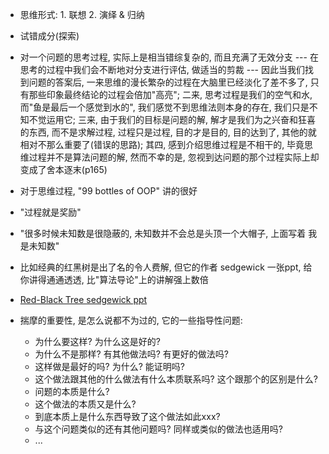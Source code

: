 + 思维形式: 1. 联想 2. 演绎 & 归纳
+ 试错成分(探索)

+ 对一个问题的思考过程, 实际上是相当错综复杂的, 而且充满了无效分支 --- 在思考的过程中我们会不断地对分支进行评估, 做适当的剪裁 --- 因此当我们找到问题的答案后, 一来思维的漫长繁杂的过程在大脑里已经淡化了差不多了, 只有那些印象最终结论的过程会倍加"高亮"; 二来, 思考过程是我们的空气和水, 而"鱼是最后一个感觉到水的", 我们感觉不到思维法则本身的存在, 我们只是不知不觉运用它; 三来, 由于我们的目标是问题的解, 解才是我们为之兴奋和狂喜的东西, 而不是求解过程, 过程只是过程, 目的才是目的, 目的达到了, 其他的就相对不那么重要了(错误的思路); 其四, 感到介绍思维过程是不相干的, 毕竟思维过程并不是算法问题的解, 然而不幸的是, 忽视到达问题的那个过程实际上却变成了舍本逐末(p165)

+ 对于思维过程, "99 bottles of OOP" 讲的很好

+ "过程就是奖励"

+ "很多时候未知数是很隐蔽的, 未知数并不会总是头顶一个大帽子, 上面写着 我是未知数"

+ 比如经典的红黑树是出了名的令人费解, 但它的作者 sedgewick 一张ppt, 给你讲得通通透透, 比"算法导论"上的讲解强上数倍
+ [Red-Black Tree sedgewick ppt](https://slideplayer.com/slide/16573086/)

+ 揣摩的重要性, 是怎么说都不为过的, 它的一些指导性问题:
    + 为什么要这样? 为什么这是好的?
    + 为什么不是那样? 有其他做法吗? 有更好的做法吗?
    + 这样做是最好的吗? 为什么? 能证明吗?
    + 这个做法跟其他的什么做法有什么本质联系吗? 这个跟那个的区别是什么?
    + 问题的本质是什么?
    + 这个做法的本质又是什么?
    + 到底本质上是什么东西导致了这个做法如此xxx?
    + 与这个问题类似的还有其他问题吗? 同样或类似的做法也适用吗?
    + ...


